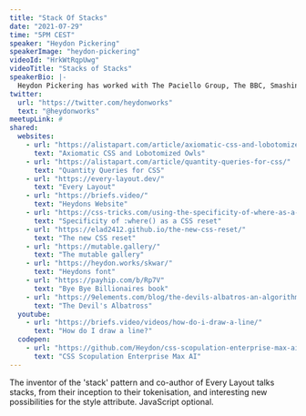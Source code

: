 ```yaml
---
title: "Stack Of Stacks"
date: "2021-07-29"
time: "5PM CEST"
speaker: "Heydon Pickering"
speakerImage: "heydon-pickering"
videoId: "HrkWtRqpUwg"
videoTitle: "Stacks of Stacks"
speakerBio: |-
  Heydon Pickering has worked with The Paciello Group, The BBC, Smashing Magazine, and Bulb Energy as a designer, engineer, writer, editor, and illustrator. He was shortlisted for Designer Of The Year in The Net Awards. Heydon previously wrote Inclusive Design Patterns which sold over 10,000 copies. Proceeds from this title were donated to the ACLU and The Democratic Socialists Of America, to help these organizations fight fascism and create a more inclusive society.
twitter:
  url: "https://twitter.com/heydonworks"
  text: "@heydonworks"
meetupLink: #
shared:
  websites:
    - url: "https://alistapart.com/article/axiomatic-css-and-lobotomized-owls/"
      text: "Axiomatic CSS and Lobotomized Owls"
    - url: "https://alistapart.com/article/quantity-queries-for-css/"
      text: "Quantity Queries for CSS"
    - url: "https://every-layout.dev/"
      text: "Every Layout"
    - url: "https://briefs.video/"
      text: "Heydons Website"
    - url: "https://css-tricks.com/using-the-specificity-of-where-as-a-css-reset/"
      text: "Specificity of :where() as a CSS reset"
    - url: "https://elad2412.github.io/the-new-css-reset/"
      text: "The new CSS reset"
    - url: "https://mutable.gallery/"
      text: "The mutable gallery"
    - url: "https://heydon.works/skwar/"
      text: "Heydons font"
    - url: "https://payhip.com/b/Rp7V"
      text: "Bye Bye Billionaires book"
    - url: "https://9elements.com/blog/the-devils-albatros-an-algorithmic-layout-technique/"
      text: "The Devil's Albatross"
  youtube:
    - url: "https://briefs.video/videos/how-do-i-draw-a-line/"
      text: "How do I draw a line?"
  codepen:
    - url: "https://github.com/Heydon/css-scopulation-enterprise-max-ai"
      text: "CSS Scopulation Enterprise Max AI"
---
```


The inventor of the 'stack' pattern and co-author of Every Layout talks stacks, from their inception to their tokenisation, and interesting new possibilities for the style attribute. JavaScript optional.
